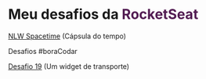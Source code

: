<h1>Meu desafios da <strong style="color:rgb(83, 29, 83)">RocketSeat</strong></h1>

<p>
    <a target="_blank" href="https://patsferrer.github.io/rocketseat/nlw-SpaceTime/index.html">NLW Spacetime</a> (Cápsula do tempo)
</p>

<p>Desafios #boraCodar</p>

<p>
    <a target="_blank" href="https://patsferrer.github.io/rocketseat/desafio19/index.html">Desafio 19</a> (Um widget de transporte)
</p>